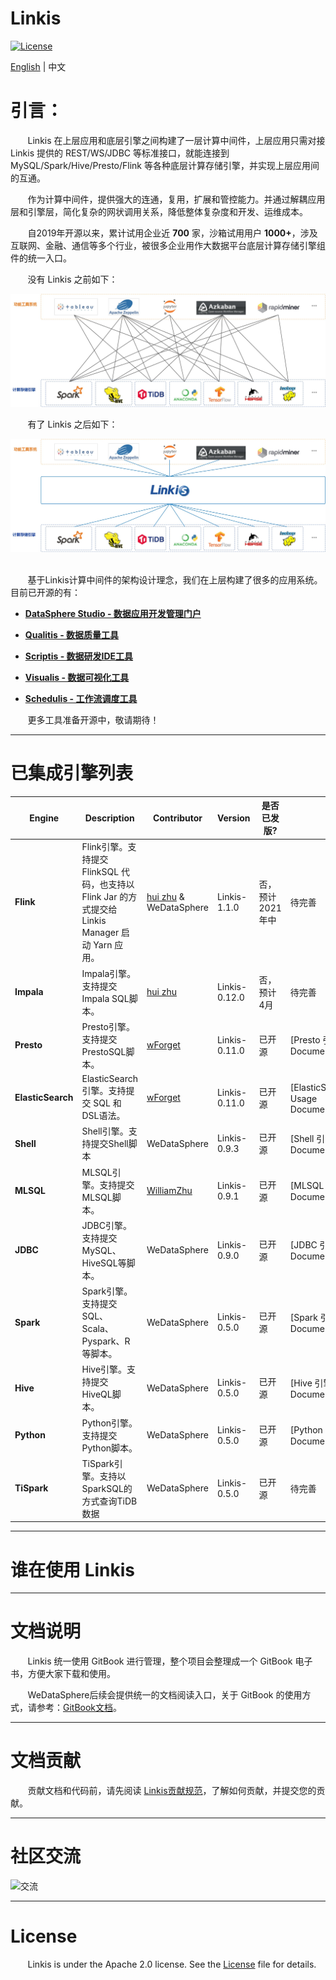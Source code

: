 Linkis
============

[![License](https://img.shields.io/badge/license-Apache%202-4EB1BA.svg)](https://www.apache.org/licenses/LICENSE-2.0.html)

[English](../README.md) | 中文

# 引言：

&nbsp; &nbsp; &nbsp; &nbsp;Linkis 在上层应用和底层引擎之间构建了一层计算中间件，上层应用只需对接 Linkis 提供的 REST/WS/JDBC 等标准接口，就能连接到 MySQL/Spark/Hive/Presto/Flink 等各种底层计算存储引擎，并实现上层应用间的互通。

&nbsp; &nbsp; &nbsp; &nbsp;作为计算中间件，提供强大的连通，复用，扩展和管控能力。并通过解耦应用层和引擎层，简化复杂的网状调用关系，降低整体复杂度和开发、运维成本。

&nbsp; &nbsp; &nbsp; &nbsp;自2019年开源以来，累计试用企业近 **700** 家，沙箱试用用户 **1000+**，涉及 互联网、金融、通信等多个行业，被很多企业用作大数据平台底层计算存储引擎组件的统一入口。

&nbsp; &nbsp; &nbsp; &nbsp;没有 Linkis 之前如下：

![原大数据生态图](Images/Architecture/linkis-intro-01.jpg)

&nbsp; &nbsp; &nbsp; &nbsp;有了 Linkis 之后如下：

![Linkis效果图](Images/Architecture/linkis-intro-02.jpg)
<br>
<br>

&nbsp; &nbsp; &nbsp; &nbsp;基于Linkis计算中间件的架构设计理念，我们在上层构建了很多的应用系统。目前已开源的有：

- [**DataSphere Studio - 数据应用开发管理门户**](https://github.com/WeBankFinTech/DataSphereStudio)

- [**Qualitis - 数据质量工具**](https://github.com/WeBankFinTech/Qualitis)

- [**Scriptis - 数据研发IDE工具**](https://github.com/WeBankFinTech/Scriptis)

- [**Visualis - 数据可视化工具**](https://github.com/WeBankFinTech/Visualis)

- [**Schedulis - 工作流调度工具**](https://github.com/WeBankFinTech/Schedulis)

&nbsp; &nbsp; &nbsp; &nbsp;更多工具准备开源中，敬请期待！

----

# 已集成引擎列表

| Engine     | Description                                                          | Contributor                                                           | Version    | 是否已发版? | 使用文档 |
| --------------- | -------------------------------------------------------------------- | ------------------ | ------------- | ------------ |  ---------------------- |
| **Flink**  | Flink引擎。支持提交 FlinkSQL 代码，也支持以 Flink Jar 的方式提交给 Linkis Manager 启动 Yarn 应用。 | [hui zhu](https://github.com/liangqilang) & WeDataSphere | Linkis-1.1.0 | 否，预计2021年中 | 待完善 |
| **Impala**     | Impala引擎。支持提交Impala SQL脚本。 | [hui zhu](https://github.com/liangqilang) | Linkis-0.12.0 | 否，预计4月 | 待完善 |
| **Presto**  | Presto引擎。支持提交PrestoSQL脚本。 | [wForget](https://github.com/wForget)  | Linkis-0.11.0 | 已开源 | [Presto 引擎使用文档](zh_CN/Engine Usage Documentations/Presto_User_Manual.md) |
| **ElasticSearch** | ElasticSearch引擎。支持提交 SQL 和 DSL语法。  | [wForget](https://github.com/wForget)  | Linkis-0.11.0 | 已开源 | [ElasticSearch 引擎使用文档](zh_CN/Engine Usage Documentations/ElasticSearch_User_Manual.md) |
| **Shell**  | Shell引擎。支持提交Shell脚本 | WeDataSphere | Linkis-0.9.3 | 已开源 | [Shell 引擎使用文档](zh_CN/Engine Usage Documentations/Shell_User_Manual.md) |
| **MLSQL**   | MLSQL引擎。支持提交MLSQL脚本。 | [WilliamZhu](https://github.com/allwefantasy) | Linkis-0.9.1 | 已开源 | [MLSQL 引擎使用文档](zh_CN/Engine Usage Documentations/MLSQL_User_Manual.md) |
| **JDBC**   | JDBC引擎。支持提交 MySQL、HiveSQL等脚本。 | WeDataSphere | Linkis-0.9.0 | 已开源 | [JDBC 引擎使用文档](zh_CN/Engine Usage Documentations/JDBC_User_Manual.md) |
| **Spark**   | Spark引擎。支持提交 SQL、Scala、Pyspark、R等脚本。 | WeDataSphere | Linkis-0.5.0 | 已开源 | [Spark 引擎使用文档](zh_CN/Engine Usage Documentations/Spark_User_Manual.md) |
| **Hive**   | Hive引擎。支持提交HiveQL脚本。 | WeDataSphere | Linkis-0.5.0 | 已开源 | [Hive 引擎使用文档](zh_CN/Engine Usage Documentations/Hive_User_Manual.md) |
| **Python**   | Python引擎。支持提交Python脚本。 | WeDataSphere | Linkis-0.5.0 | 已开源 | [Python 引擎使用文档](zh_CN/Engine Usage Documentations/Python_User_Manual.md) |
| **TiSpark**   | TiSpark引擎。支持以SparkSQL的方式查询TiDB数据 | WeDataSphere | Linkis-0.5.0 | 已开源 | 待完善 |

 ----

# 谁在使用 Linkis


 ----

# 文档说明

&nbsp; &nbsp; &nbsp; &nbsp;Linkis 统一使用 GitBook 进行管理，整个项目会整理成一个 GitBook 电子书，方便大家下载和使用。

&nbsp; &nbsp; &nbsp; &nbsp;WeDataSphere后续会提供统一的文档阅读入口，关于 GitBook 的使用方式，请参考：[GitBook文档](http://caibaojian.com/gitbook/)。

 ----

# 文档贡献

&nbsp; &nbsp; &nbsp; &nbsp;贡献文档和代码前，请先阅读 [Linkis贡献规范](Development%20Documents/Contributing.md)，了解如何贡献，并提交您的贡献。

 ----

# 社区交流

![交流](https://github.com/WeBankFinTech/Linkis/blob/dev-1.0.0/docs/zh_CN/images/introduction/introduction05.png)

 ----

# License

&nbsp; &nbsp; &nbsp; &nbsp;Linkis is under the Apache 2.0 license. See the [License](https://github.com/WeBankFinTech/Linkis/LICENSE) file for details.